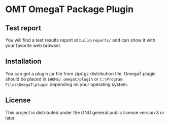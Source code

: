 # OMT OmegaT Package Plugin



## Test report

You will find a test results report at `build/reports/` and can show it with your favorite web browser.

## Installation

You can get a plugin jar file from zip/tgz distribution file.
OmegaT plugin should be placed in `$HOME/.omegat/plugin` or `C:\Program Files\OmegaT\plugin`
depending on your operating system.

## License

This project is distributed under the GNU general public license version 3 or later.

